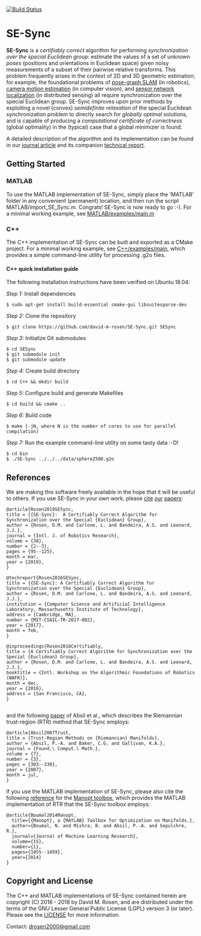 [![Build Status](https://travis-ci.org/david-m-rosen/SE-Sync.svg?branch=master)](https://travis-ci.org/david-m-rosen/SE-Sync)

# SE-Sync


**SE-Sync** is a *certifiably correct* algorithm for performing *synchronization over the special Euclidean group*: estimate the values of a set of unknown *poses* (positions and orientations in Euclidean space) given noisy measurements of a subset of their pairwise relative transforms.  This problem frequently arises in the context of 2D and 3D geometric estimation; for example, the foundational problems of [pose-graph SLAM](http://domino.informatik.uni-freiburg.de/teaching/ws11/robotics2/pdfs/ls-slam-tutorial.pdf) (in robotics), [camera motion estimation](http://cmp.felk.cvut.cz/ftp/articles/pajdla/Martinec-Pajdla-CVPR-2007.pdf) (in computer vision), and [sensor network localization](https://www.ncbi.nlm.nih.gov/pmc/articles/PMC3741000/) (in distributed sensing) all require synchronization over the special Euclidean group.  SE-Sync improves upon prior methods by exploiting a novel (convex) *semidefinite relaxation* of the special Euclidean synchronization problem to directly search for *globally optimal* solutions, and is capable of producing a *computational certificate of correctness* (global optimality) in the (typical) case that a global minimizer is found.

A detailed description of the algorithm and its implementation can be found in our [journal article](https://github.com/david-m-rosen/SE-Sync/blob/master/SE-Sync%20-%20A%20certifiably%20correct%20algorithm%20for%20synchronization%20over%20the%20special%20Euclidean%20group.pdf) and its companion [technical report](https://github.com/david-m-rosen/SE-Sync/blob/master/SE-Sync%20-%20A%20Certifiably%20Correct%20Algorithm%20for%20Synchronization%20over%20the%20Special%20Euclidean%20Group.pdf).



## Getting Started

### MATLAB

To use the MATLAB implementation of SE-Sync, simply place the 'MATLAB' folder in any convenient (permanent) location, and then run the script MATLAB/import_SE_Sync.m.  Congrats!  SE-Sync is now ready to go :-).  For a minimal working example, see [MATLAB/examples/main.m](https://github.com/david-m-rosen/SE-Sync/blob/master/MATLAB/examples/main.m)

### C++

The C++ implementation of SE-Sync can be built and exported as a CMake project.  For a minimal working example, see [C++/examples/main](https://github.com/david-m-rosen/SE-Sync/blob/master/C%2B%2B/examples/main.cpp), which provides a simple command-line utility for processing .g2o files.

#### C++ quick installation guide

The following installation instructions have been verified on Ubuntu 18.04:

*Step 1:*  Install dependencies
```
$ sudo apt-get install build-essential cmake-gui libsuitesparse-dev
```

*Step 2:*  Clone the repository
```
$ git clone https://github.com/david-m-rosen/SE-Sync.git SESync
```

*Step 3:*  Initialize Git submodules
```
$ cd SESync
$ git submodule init
$ git submodule update
```

*Step 4:*  Create build directory
```
$ cd C++ && mkdir build
```

*Step 5:*  Configure build and generate Makefiles
```
$ cd build && cmake ..
```

*Step 6:*  Build code
```
$ make [-jN, where N is the number of cores to use for parallel compilation]
```

*Step 7:*  Run the example command-line utility on some tasty data :-D!
```
$ cd bin
$ ./SE-Sync ../../../data/sphere2500.g2o 
```

## References

We are making this software freely available in the hope that it will be useful to others. If you use SE-Sync in your own work, please [cite](https://github.com/david-m-rosen/SE-Sync/blob/master/SE-Sync%20-%20A%20certifiably%20correct%20algorithm%20for%20synchronization%20over%20the%20special%20Euclidean%20group.pdf) [our](https://github.com/david-m-rosen/SE-Sync/blob/master/SE-Sync%20-%20A%20Certifiably%20Correct%20Algorithm%20for%20Synchronization%20over%20the%20Special%20Euclidean%20Group.pdf) [papers](https://github.com/david-m-rosen/SE-Sync/blob/master/A%20Certifiably%20Correct%20Algorithm%20for%20Synchronization%20over%20the%20Special%20Euclidean%20Group.pdf):

```
@article{Rosen2019SESync,
title = {{SE-Sync}:  A Certifiably Correct Algorithm for Synchronization over the Special {Euclidean} Group},
author = {Rosen, D.M. and Carlone, L. and Bandeira, A.S. and Leonard, J.J.},
journal = {Intl. J. of Robotics Research},
volume = {38},
number = {2--3},
pages = {95--125},
month = mar,
year = {2019},
}

@techreport{Rosen2016SESync,
title = {{SE-Sync}: A Certifiably Correct Algorithm for Synchronization over the Special {Euclidean} Group},
author = {Rosen, D.M. and Carlone, L. and Bandeira, A.S. and Leonard, J.J.},
institution = {Computer Science and Artificial Intelligence Laboratory, Massachusetts Institute of Technology},
address = {Cambridge, MA},
number = {MIT-CSAIL-TR-2017-002},
year = {2017},
month = feb,
}

@inproceedings{Rosen2016Certifiably,
title = {A Certifiably Correct Algorithm for Synchronization over the Special {Euclidean} Group},
author = {Rosen, D.M. and Carlone, L. and Bandeira, A.S. and Leonard, J.J.},
booktitle = {Intl. Workshop on the Algorithmic Foundations of Robotics (WAFR)},
month = dec,
year = {2016},
address = {San Francisco, CA},
}


```

and the following [paper](https://pdfs.semanticscholar.org/90b8/a3b089509dfea2fb83b2e49d77a443b2a3f7.pdf) of Absil et al., which describes the Riemannian trust-region (RTR) method that SE-Sync employs:

```
@article{Absil2007Trust,
title = {Trust-Region Methods on {Riemannian} Manifolds},
author = {Absil, P.-A. and Baker, C.G. and Gallivan, K.A.},
journal = {Found.\ Comput.\ Math.},
volume = {7},
number = {3},
pages = {303--330},
year = {2007},
month = jul,
}
```

If you use the MATLAB implementation of SE-Sync, please also cite the following [reference](http://www.jmlr.org/papers/volume15/boumal14a/boumal14a.pdf) for the [Manopt toolbox](https://www.manopt.org/), which provides the MATLAB implementation of RTR that the SE-Sync toolbox employs:

```
@article{Boumal2014Manopt,
  title={{Manopt}, a {MATLAB} Toolbox for Optimization on Manifolds.},
  author={Boumal, N. and Mishra, B. and Absil, P.-A. and Sepulchre, R.},
  journal={Journal of Machine Learning Research},
  volume={15},
  number={1},
  pages={1455--1459},
  year={2014}
}
```


## Copyright and License 

The C++ and MATLAB implementations of SE-Sync contained herein are copyright (C) 2016 - 2018 by David M. Rosen, and are distributed under the terms of the GNU Lesser General Public License (LGPL) version 3 (or later).  Please see the [LICENSE](https://github.com/david-m-rosen/SE-Sync/blob/master/LICENSE) for more information.

Contact: drosen2000@gmail.com
